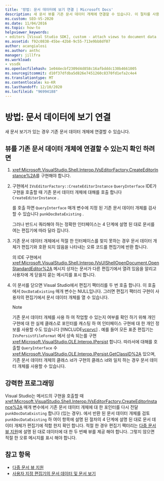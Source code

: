 ```yaml
---
title: '방법: 문서 데이터에 보기 연결 | Microsoft Docs'
description: 새 문서 뷰를 기존 문서 데이터 개체에 연결할 수 있습니다. 이 절차를 사용 하 여 뷰를 연결할 수 있는지 여부를 확인할 수 있습니다.
ms.custom: SEO-VS-2020
ms.date: 11/04/2016
ms.topic: how-to
helpviewer_keywords:
- editors [Visual Studio SDK], custom - attach views to document data
ms.assetid: f92c0838-45be-42b8-9c55-713e9bb8df07
author: acangialosi
ms.author: anthc
manager: jillfra
ms.workload:
- vssdk
ms.openlocfilehash: 1e044ecbf2309d4d858c16afbdddc130b4661005
ms.sourcegitcommit: d10f37dfdba5d826e7451260c8370fd1efa2c4e4
ms.translationtype: MT
ms.contentlocale: ko-KR
ms.lasthandoff: 12/10/2020
ms.locfileid: "96994188"
---
```

# <a name="how-to-attach-views-to-document-data"></a>방법: 문서 데이터에 보기 연결
새 문서 보기가 있는 경우 기존 문서 데이터 개체에 연결할 수 있습니다.

## <a name="to-determine-if-you-can-attach-a-view-to-an-existing-document-data-object"></a>뷰를 기존 문서 데이터 개체에 연결할 수 있는지 확인 하려면

1. <xref:Microsoft.VisualStudio.Shell.Interop.IVsEditorFactory.CreateEditorInstance%2A>를 구현해야 합니다.

2. 구현에서 `IVsEditorFactory::CreateEditorInstance` `QueryInterface` IDE가 구현을 호출할 때 기존 문서 데이터 개체에 대해를 호출 합니다 `CreateEditorInstance` .

    를 호출 하면 `QueryInterface` 매개 변수에 지정 된 기존 문서 데이터 개체를 검사할 수 있습니다 `punkDocDataExisting` .

    그러나 반드시 쿼리해야 하는 정확한 인터페이스는 4 단계에 설명 된 대로 문서를 여는 편집기에 따라 달라 집니다.

3. 기존 문서 데이터 개체에서 적절 한 인터페이스를 찾지 못하는 경우 문서 데이터 개체가 편집기와 호환 되지 않음을 나타내는 오류 코드를 편집기에 반환 합니다.

    의 IDE 구현에서 <xref:Microsoft.VisualStudio.Shell.Interop.IVsUIShellOpenDocument.OpenStandardEditor%2A> 메시지 상자는 문서가 다른 편집기에서 열려 있음을 알리고 사용자에 게 닫을지 묻는 메시지를 표시 합니다.

4. 이 문서를 닫으면 Visual Studio에서 편집기 팩터리를 두 번 호출 합니다. 이 호출에서 `DocDataExisting` 매개 변수는 NULL입니다. 그러면 편집기 팩터리 구현이 사용자의 편집기에서 문서 데이터 개체를 열 수 있습니다.

   > [!NOTE]
   > 기존 문서 데이터 개체를 사용 하 여 작업할 수 있는지 여부를 확인 하기 위해 개인 구현에 대 한 실제 클래스로 포인터를 캐스팅 하 여 인터페이스 구현에 대 한 개인 정보를 사용할 수도 있습니다 [!INCLUDE[vcprvc](../code-quality/includes/vcprvc_md.md)] . 예를 들어 모든 표준 편집기는 `IVsPersistFileFormat` 에서 상속 되는를 구현 <xref:Microsoft.VisualStudio.OLE.Interop.IPersist> 합니다. 따라서에 대해를 호출할 `QueryInterface` 수 <xref:Microsoft.VisualStudio.OLE.Interop.IPersist.GetClassID%2A> 있으며, 기존 문서 데이터 개체의 클래스 id가 구현의 클래스 id와 일치 하는 경우 문서 데이터 개체를 사용할 수 있습니다.

## <a name="robust-programming"></a>강력한 프로그래밍
 Visual Studio는 메서드의 구현을 호출할 때 <xref:Microsoft.VisualStudio.Shell.Interop.IVsEditorFactory.CreateEditorInstance%2A> 매개 변수에서 기존 문서 데이터 개체에 대 한 포인터를 다시 전달 `punkDocDataExisting` 합니다 (있는 경우). 에서 반환 된 문서 데이터 개체를 검토 `punkDocDataExisting` 하 여이 항목에 설명 된 절차의 4 단계에 설명 된 대로 문서 데이터 개체가 편집기에 적합 한지 확인 합니다. 적절 한 경우 편집기 팩터리는 [다중 문서 뷰 지원](../extensibility/supporting-multiple-document-views.md)에 설명 된 대로 데이터에 대 한 두 번째 뷰를 제공 해야 합니다. 그렇지 않으면 적절 한 오류 메시지를 표시 해야 합니다.

## <a name="see-also"></a>참고 항목
- [다중 문서 뷰 지원](../extensibility/supporting-multiple-document-views.md)
- [사용자 지정 편집기의 문서 데이터 및 문서 보기](../extensibility/document-data-and-document-view-in-custom-editors.md)
